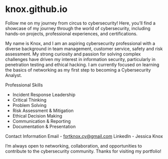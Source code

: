 # knox.github.io

Follow me on my journey from circus to cybersecurity!
Here, you’ll find a showcase of my journey through the world of cybersecurity, including hands-on projects, professional experiences, and certifications.

My name is Knox, and I am an aspiring cybersecurity professional with a diverse background in team management, customer service, safety and risk assessment. My strong curiosity and passion for solving complex challenges have driven my interest in information security, particularly in penetration testing and ethical hacking. I am currently focused on learning the basics of networking as my first step to becoming a Cybersecurity Analyst.

Professional Skills
- Incident Response Leadership
- Critical Thinking
- Problem Solving
- Risk Assessment & Mitigation
- Ethical Decision Making
- Communication & Reporting
- Documentation & Presentation

Contact Information
Email - fortknox.cy@gmail.com
LinkedIn - Jessica Knox

I’m always open to networking, collaboration, and opportunities to contribute to the cybersecurity community. Thanks for visiting my portfolio!
